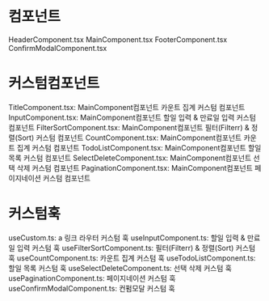 # 컴포넌트 
HeaderComponent.tsx
MainComponent.tsx
FooterComponent.tsx
ConfirmModalComponent.tsx

# 커스텀컴포넌트
TitleComponent.tsx: MainComponent컴포넌트 카운트 집계 커스텀 컴포넌트
InputComponent.tsx: MainComponent컴포넌트 할일 입력 & 만료일 입력 커스텀 컴포넌트
FilterSortComponent.tsx: MainComponent컴포넌트 필터(Filterr) & 정렬(Sort) 커스텀 컴포넌트
CountComponent.tsx: MainComponent컴포넌트 카운트 집계 커스텀 컴포넌트
TodoListComponent.tsx: MainComponent컴포넌트 할일 목록 커스텀 컴포넌트
SelectDeleteComponent.tsx: MainComponent컴포넌트 선택 삭제  커스텀 컴포넌트
PaginationComponent.tsx: MainComponent컴포넌트 페이지네이션 커스텀 컴포넌트


# 커스텀훅
useCustom.ts: a 링크 라우터 커스텀 훅
useInputComponent.ts: 할일 입력 & 만료일 입력 커스텀 훅
useFilterSortComponent.ts: 필터(Filterr) & 정렬(Sort) 커스텀 훅
useCountComponent.ts: 카운트 집계 커스텀 훅
useTodoListComponent.ts: 할일 목록  커스텀 훅
useSelectDeleteComponent.ts: 선택 삭제  커스텀 훅
usePaginationComponent.ts: 페이지네이션  커스텀 훅
useConfirmModalComponent.ts: 컨펌모달 커스텀 훅